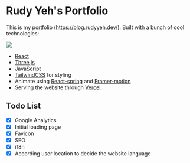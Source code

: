 # Rudy Yeh's Portfolio

This is my portfolio (https://blog.rudyyeh.dev/). Built with a bunch of cool technologies:

![](https://skillicons.dev/icons?i=js,react,tailwind,vite,three)

- [React](https://reactjs.org/)
- [Three.js](https://threejs.org/)
- [JavaScript](https://developer.mozilla.org/zh-TW/docs/Web/JavaScript)
- [TailwindCSS](https://tailwindcss.com/) for styling
- Animate using [React-spring](https://react-spring.dev/) and [Framer-motion](https://www.framer.com/motion/)
- Serving the website through [Vercel](https://vercel.com/).

## Todo List

- [x] Google Analytics
- [x] Initial loading page
- [x] Favicon
- [x] SEO
- [x] i18n
- [x] According user location to decide the website language
